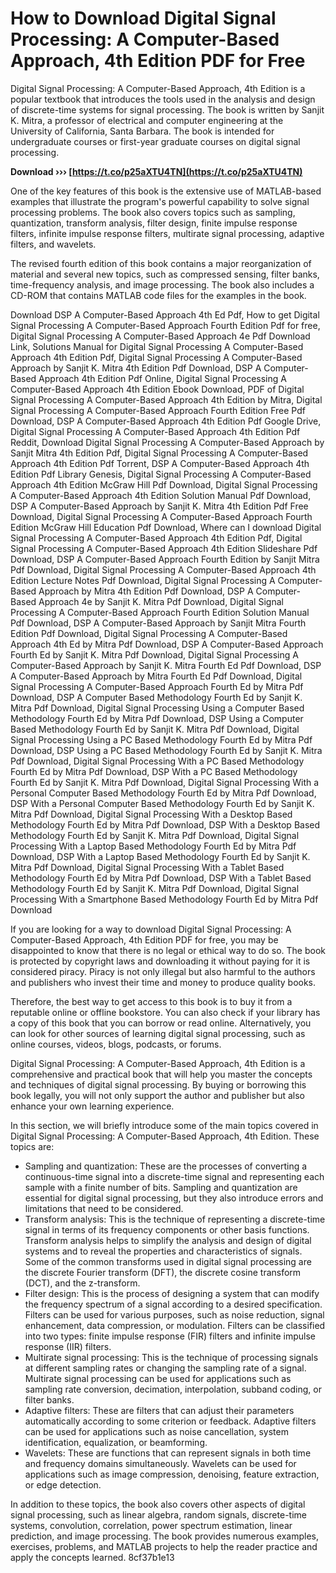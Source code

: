 # How to Download Digital Signal Processing: A Computer-Based Approach, 4th Edition PDF for Free
 
Digital Signal Processing: A Computer-Based Approach, 4th Edition is a popular textbook that introduces the tools used in the analysis and design of discrete-time systems for signal processing. The book is written by Sanjit K. Mitra, a professor of electrical and computer engineering at the University of California, Santa Barbara. The book is intended for undergraduate courses or first-year graduate courses on digital signal processing.
 
**Download ››› [https://t.co/p25aXTU4TN](https://t.co/p25aXTU4TN)**


 
One of the key features of this book is the extensive use of MATLAB-based examples that illustrate the program's powerful capability to solve signal processing problems. The book also covers topics such as sampling, quantization, transform analysis, filter design, finite impulse response filters, infinite impulse response filters, multirate signal processing, adaptive filters, and wavelets.
 
The revised fourth edition of this book contains a major reorganization of material and several new topics, such as compressed sensing, filter banks, time-frequency analysis, and image processing. The book also includes a CD-ROM that contains MATLAB code files for the examples in the book.
 
Download DSP A Computer-Based Approach 4th Ed Pdf,  How to get Digital Signal Processing A Computer-Based Approach Fourth Edition Pdf for free,  Digital Signal Processing A Computer-Based Approach 4e Pdf Download Link,  Solutions Manual for Digital Signal Processing A Computer-Based Approach 4th Edition Pdf,  Digital Signal Processing A Computer-Based Approach by Sanjit K. Mitra 4th Edition Pdf Download,  DSP A Computer-Based Approach 4th Edition Pdf Online,  Digital Signal Processing A Computer-Based Approach 4th Edition Ebook Download,  PDF of Digital Signal Processing A Computer-Based Approach 4th Edition by Mitra,  Digital Signal Processing A Computer-Based Approach Fourth Edition Free Pdf Download,  DSP A Computer-Based Approach 4th Edition Pdf Google Drive,  Digital Signal Processing A Computer-Based Approach 4th Edition Pdf Reddit,  Download Digital Signal Processing A Computer-Based Approach by Sanjit Mitra 4th Edition Pdf,  Digital Signal Processing A Computer-Based Approach 4th Edition Pdf Torrent,  DSP A Computer-Based Approach 4th Edition Pdf Library Genesis,  Digital Signal Processing A Computer-Based Approach 4th Edition McGraw Hill Pdf Download,  Digital Signal Processing A Computer-Based Approach 4th Edition Solution Manual Pdf Download,  DSP A Computer-Based Approach by Sanjit K. Mitra 4th Edition Pdf Free Download,  Digital Signal Processing A Computer-Based Approach Fourth Edition McGraw Hill Education Pdf Download,  Where can I download Digital Signal Processing A Computer-Based Approach 4th Edition Pdf,  Digital Signal Processing A Computer-Based Approach 4th Edition Slideshare Pdf Download,  DSP A Computer-Based Approach Fourth Edition by Sanjit Mitra Pdf Download,  Digital Signal Processing A Computer-Based Approach 4th Edition Lecture Notes Pdf Download,  Digital Signal Processing A Computer-Based Approach by Mitra 4th Edition Pdf Download,  DSP A Computer-Based Approach 4e by Sanjit K. Mitra Pdf Download,  Digital Signal Processing A Computer-Based Approach Fourth Edition Solution Manual Pdf Download,  DSP A Computer-Based Approach by Sanjit Mitra Fourth Edition Pdf Download,  Digital Signal Processing A Computer-Based Approach 4th Ed by Mitra Pdf Download,  DSP A Computer-Based Approach Fourth Ed by Sanjit K. Mitra Pdf Download,  Digital Signal Processing A Computer-Based Approach by Sanjit K. Mitra Fourth Ed Pdf Download,  DSP A Computer-Based Approach by Mitra Fourth Ed Pdf Download,  Digital Signal Processing A Computer-Based Approach Fourth Ed by Mitra Pdf Download,  DSP A Computer Based Methodology Fourth Ed by Sanjit K. Mitra Pdf Download,  Digital Signal Processing Using a Computer Based Methodology Fourth Ed by Mitra Pdf Download,  DSP Using a Computer Based Methodology Fourth Ed by Sanjit K. Mitra Pdf Download,  Digital Signal Processing Using a PC Based Methodology Fourth Ed by Mitra Pdf Download,  DSP Using a PC Based Methodology Fourth Ed by Sanjit K. Mitra Pdf Download,  Digital Signal Processing With a PC Based Methodology Fourth Ed by Mitra Pdf Download,  DSP With a PC Based Methodology Fourth Ed by Sanjit K. Mitra Pdf Download,  Digital Signal Processing With a Personal Computer Based Methodology Fourth Ed by Mitra Pdf Download,  DSP With a Personal Computer Based Methodology Fourth Ed by Sanjit K. Mitra Pdf Download,  Digital Signal Processing With a Desktop Based Methodology Fourth Ed by Mitra Pdf Download,  DSP With a Desktop Based Methodology Fourth Ed by Sanjit K. Mitra Pdf Download,  Digital Signal Processing With a Laptop Based Methodology Fourth Ed by Mitra Pdf Download,  DSP With a Laptop Based Methodology Fourth Ed by Sanjit K. Mitra Pdf Download,  Digital Signal Processing With a Tablet Based Methodology Fourth Ed by Mitra Pdf Download,  DSP With a Tablet Based Methodology Fourth Ed by Sanjit K. Mitra Pdf Download,  Digital Signal Processing With a Smartphone Based Methodology Fourth Ed by Mitra Pdf Download
 
If you are looking for a way to download Digital Signal Processing: A Computer-Based Approach, 4th Edition PDF for free, you may be disappointed to know that there is no legal or ethical way to do so. The book is protected by copyright laws and downloading it without paying for it is considered piracy. Piracy is not only illegal but also harmful to the authors and publishers who invest their time and money to produce quality books.
 
Therefore, the best way to get access to this book is to buy it from a reputable online or offline bookstore. You can also check if your library has a copy of this book that you can borrow or read online. Alternatively, you can look for other sources of learning digital signal processing, such as online courses, videos, blogs, podcasts, or forums.
 
Digital Signal Processing: A Computer-Based Approach, 4th Edition is a comprehensive and practical book that will help you master the concepts and techniques of digital signal processing. By buying or borrowing this book legally, you will not only support the author and publisher but also enhance your own learning experience.
  
In this section, we will briefly introduce some of the main topics covered in Digital Signal Processing: A Computer-Based Approach, 4th Edition. These topics are:
 
- Sampling and quantization: These are the processes of converting a continuous-time signal into a discrete-time signal and representing each sample with a finite number of bits. Sampling and quantization are essential for digital signal processing, but they also introduce errors and limitations that need to be considered.
- Transform analysis: This is the technique of representing a discrete-time signal in terms of its frequency components or other basis functions. Transform analysis helps to simplify the analysis and design of digital systems and to reveal the properties and characteristics of signals. Some of the common transforms used in digital signal processing are the discrete Fourier transform (DFT), the discrete cosine transform (DCT), and the z-transform.
- Filter design: This is the process of designing a system that can modify the frequency spectrum of a signal according to a desired specification. Filters can be used for various purposes, such as noise reduction, signal enhancement, data compression, or modulation. Filters can be classified into two types: finite impulse response (FIR) filters and infinite impulse response (IIR) filters.
- Multirate signal processing: This is the technique of processing signals at different sampling rates or changing the sampling rate of a signal. Multirate signal processing can be used for applications such as sampling rate conversion, decimation, interpolation, subband coding, or filter banks.
- Adaptive filters: These are filters that can adjust their parameters automatically according to some criterion or feedback. Adaptive filters can be used for applications such as noise cancellation, system identification, equalization, or beamforming.
- Wavelets: These are functions that can represent signals in both time and frequency domains simultaneously. Wavelets can be used for applications such as image compression, denoising, feature extraction, or edge detection.

In addition to these topics, the book also covers other aspects of digital signal processing, such as linear algebra, random signals, discrete-time systems, convolution, correlation, power spectrum estimation, linear prediction, and image processing. The book provides numerous examples, exercises, problems, and MATLAB projects to help the reader practice and apply the concepts learned.
 8cf37b1e13
 
